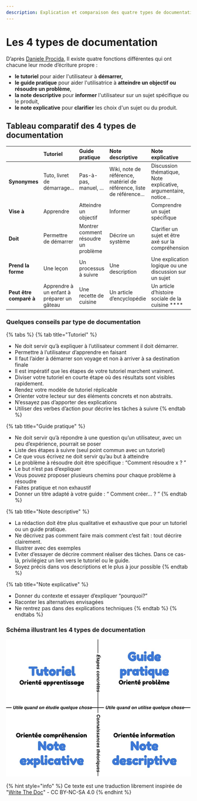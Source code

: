 ```yaml
---
description: Explication et comparaison des quatre types de documentation.
---
```


# Les 4 types de documentation

D’après [Daniele Procida](https://www.writethedocs.org/videos/eu/2017/the-four-kinds-of-documentation-and-why-you-need-to-understand-what-they-are-daniele-procida/), Il existe quatre fonctions différentes qui ont chacune leur mode d’écriture propre :

* **le tutoriel** pour aider l'utilisateur à **démarrer,**
* **le guide pratique** pour aider l'utilisatrice à **atteindre un objectif ou résoudre un problème**,
* **la note descriptive** pour **informer** l'utilisateur sur un sujet spécifique ou le produit,
* **le note explicative** pour **clarifier** les choix d'un sujet ou du produit.

## Tableau comparatif des 4 types de documentation

|  | **Tutoriel** | **Guide pratique** | **Note descriptive** | **Note explicative** |
| :--- | :--- | :--- | :--- | :--- |
| **Synonymes** | Tuto, livret de démarrage... | Pas-à-pas, manuel, ... | Wiki, note de référence, matériel de référence, liste de référence... | Discussion thématique, Note explicative, argumentaire, notice... |
| **Vise à**  | Apprendre | Atteindre un objectif | Informer | Comprendre un sujet spécifique |
| **Doit** | Permettre de démarrer | Montrer comment résoudre un problème | Décrire un système | Clarifier un sujet et être axé sur la compréhension |
| **Prend la forme** | Une leçon | Un processus à suivre | Une description | Une explication logique ou une discussion sur un sujet |
| **Peut être comparé à** | Apprendre à un enfant à préparer un gâteau | Une recette de cuisine | Un article d’encyclopédie | Un article d’histoire sociale de la cuisine **** |

### Quelques conseils par type de documentation

{% tabs %}
{% tab title="Tutoriel" %}
* Ne doit servir qu’à expliquer à l’utilisateur comment il doit démarrer.
* Permettre à l’utilisateur d’apprendre en faisant
* Il faut l’aider à démarrer son voyage et non à arriver à sa destination finale
* Il est impératif que les étapes de votre tutoriel marchent vraiment.
* Diviser votre tutoriel en courte étape où des résultats sont visibles rapidement.
* Rendez votre modèle de tutoriel réplicable
* Orienter votre lecteur sur des éléments concrets et non abstraits.
* N’essayez pas d’apporter des explications
* Utiliser des verbes d’action pour décrire les tâches à suivre 
{% endtab %}

{% tab title="Guide pratique" %}
* Ne doit servir qu’à répondre à une question qu’un utilisateur, avec un peu d’expérience, pourrait se poser
* Liste des étapes à suivre \(seul point commun avec un tutoriel\)
* Ce que vous écrivez ne doit servir qu’au but à atteindre
* Le problème à résoudre doit être spécifique : “Comment résoudre x ? ”
* Le but n’est pas d’expliquer
* Vous pouvez proposer plusieurs chemins pour chaque problème à résoudre
* Faites pratique et non exhaustif
* Donner un titre adapté à votre guide : “ Comment créer… ? ” 
{% endtab %}

{% tab title="Note descriptive" %}
* La rédaction doit être plus qualitative et exhaustive que pour un tutoriel ou un guide pratique.
* Ne décrivez pas comment faire mais comment c’est fait : tout décrire clairement.
* Illustrer avec des exemples
* Eviter d’essayer de décrire comment réaliser des tâches. Dans ce cas-là, privilégiez un lien vers le tutoriel ou le guide.
* Soyez précis dans vos descriptions et le plus à jour possible 
{% endtab %}

{% tab title="Note explicative" %}
* Donner du contexte et essayer d’expliquer “pourquoi?”
* Raconter les alternatives envisagées
* Ne rentrez pas dans des explications techniques 
{% endtab %}
{% endtabs %}

### Schéma illustrant les 4 types de documentation

![](../../../../.gitbook/assets/4-formes-de-documentation-4-.jpg)

{% hint style="info" %}
Ce texte est une traduction librement inspirée de "[Write The Doc](https://www.writethedocs.org/videos/eu/2017/the-four-kinds-of-documentation-and-why-you-need-to-understand-what-they-are-daniele-procida/)" - CC BY-NC-SA 4.0
{% endhint %}

